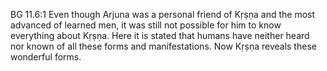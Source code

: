 BG 11.6:1	Even though Arjuna was a personal friend of Kṛṣṇa and the most advanced of learned men, it was still not possible for him to know everything about Kṛṣṇa. Here it is stated that humans have neither heard nor known of all these forms and manifestations. Now Kṛṣṇa reveals these wonderful forms.